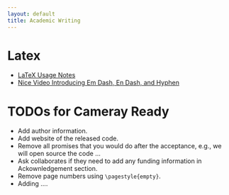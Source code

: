 ```yaml
---
layout: default
title: Academic Writing
---
```


# Latex

- [LaTeX Usage Notes](https://www.read.seas.harvard.edu/~kohler/latex.html)
- [Nice Video Introducing Em Dash, En Dash, and Hyphen](https://www.youtube.com/watch?v=LF_k54WPtoI)

# TODOs for Cameray Ready

- Add author information.
- Add website of the released code.
- Remove all promises that you would do after the acceptance, e.g., we will open source the code ...
- Ask collaborates if they need to add any funding information in Ackownledgement section.
- Remove page numbers using `\pagestyle{empty}`.
- Adding ....
